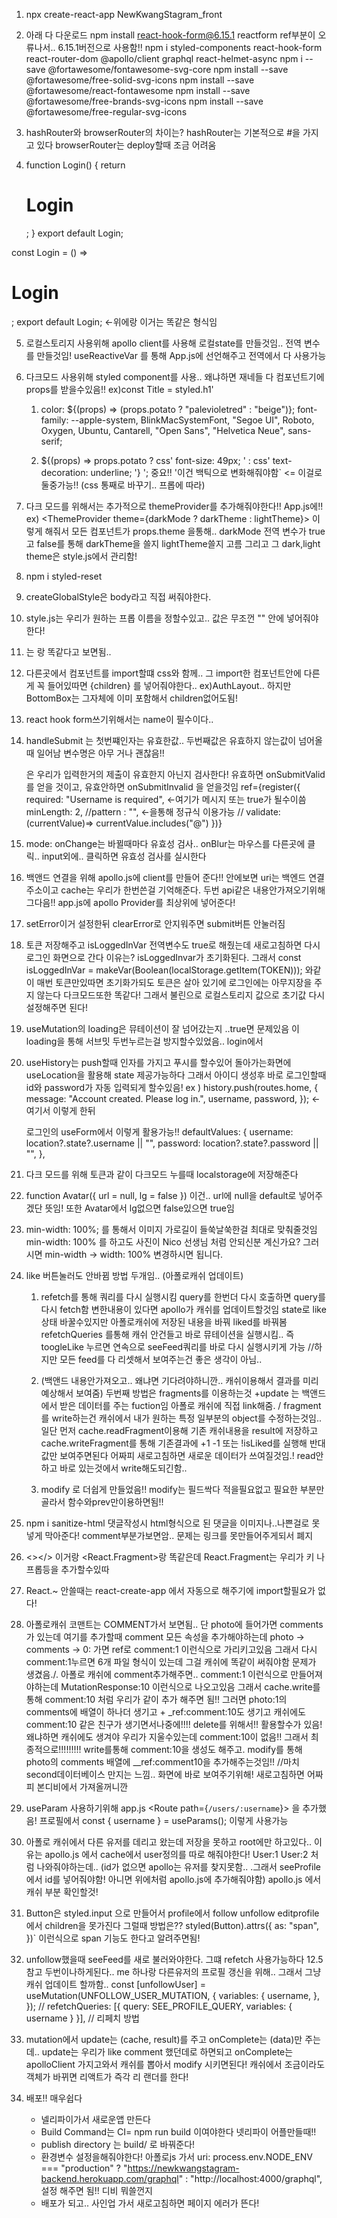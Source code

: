 1. npx create-react-app NewKwangStagram_front

2. 아래 다 다운로드
   npm install react-hook-form@6.15.1 reactform ref부분이 오류나서.. 6.15.1버전으로 사용함!!
   npm i styled-components react-hook-form react-router-dom @apollo/client graphql react-helmet-async
   npm i --save @fortawesome/fontawesome-svg-core
   npm install --save @fortawesome/free-solid-svg-icons
   npm install --save @fortawesome/react-fontawesome
   npm install --save @fortawesome/free-brands-svg-icons
   npm install --save @fortawesome/free-regular-svg-icons

3. hashRouter와 browserRouter의 차이는?
   hashRouter는 기본적으로 #을 가지고 있다
   browserRouter는 deploy할때 조금 어려움

4. function Login() {
   return <h1>Login</h1>;
   }
   export default Login;

const Login = () => <h1>Login</h1>;
export default Login; <-위에랑 이거는 똑같은 형식임

5.  로컬스토리지 사용위해 apollo client를 사용해 로컬state를 만들것임.. 전역 변수를 만들것임!
    useReactiveVar 를 통해 App.js에 선언해주고 전역에서 다 사용가능

6.  다크모드 사용위해 styled component를 사용.. 왜냐하면 재네들 다 컴포넌트기에 props를 받을수있음!!
    ex)const Title = styled.h1'

    1. color: ${(props) => (props.potato ? "palevioletred" : "beige")}; font-family: --apple-system, BlinkMacSystemFont, "Segoe UI", Roboto, Oxygen, Ubuntu, Cantarell, "Open Sans", "Helvetica Neue", sans-serif;

    2. ${(props) => props.potato ? css' font-size: 49px; ' : css' text-decoration: underline; '} '; 중요!! '이건 백틱으로 변화해줘야함` <= 이걸로 둘중가능!!
       (css 통째로 바꾸기.. 프롭에 따라)

7.  다크 모드를 위해서는 추가적으로 themeProvider를 추가해줘야한다!! App.js에!!
    ex) <ThemeProvider theme={darkMode ? darkTheme : lightTheme}> 이렇게 해줘서 모든 컴포넌트가
    props.theme 을통해.. darkMode 전역 변수가 true 고 false를 통해 darkTheme을 쓸지 lightTheme쓸지 고름
    그리고 그 dark,light theme은 style.js에서 관리함!

8.  npm i styled-reset

9.  createGlobalStyle은 body라고 직접 써줘야한다.

10. style.js는 우리가 원하는 프롭 이름을 정할수있고.. 값은 무조껀 "" 안에 넣어줘야한다!

11. <Link>는 <a>랑 똑같다고 보면됨..

12. 다른곳에서 컴포넌트를 import할떄 css와 함께.. 그 import한 컴포넌트안에 다른게 꼭 들어있따면
    {children} 를 넣어줘야한다.. ex)AuthLayout.. 하지만 BottomBox는 그자체에 이미 포함해서 children없어도됨!

13. react hook form쓰기위해서는 name이 필수이다..

14. handleSubmit 는 첫번쨰인자는 유효한값.. 두번째값은 유효하지 않는값이 넘어올때 일어남 변수명은 아무
    거나 괜찮음!!
    <form onSubmit={handleSubmit(onSubmitValid, onSubmitInvalid)}> 은 우리가 입력한거의 제출이
    유효한지 아닌지 검사한다! 유효하면 onSubmitValid 를 얻을 것이고, 유효안하면 onSubmitInvalid 을 얻을것임
     ref={register({
              required: "Username is required", <-여기가 메시지 또는 true가 될수이씀
              minLength: 2,
               //pattern : "", <-을통해 정규식 이용가능
              // validate:(currentValue)=> currentValue.includes("@")
            })}

15. mode: onChange는 바뀔때마다 유효성 검사.. onBlur는 마우스를 다른곳에 클릭.. input외에.. 클릭하면
    유효성 검사를 실시한다

16. 백앤드 연결을 위해 apollo.js에 client를 만들어 준다!!
    안에보면 uri는 백엔드 연결 주소이고 cache는 우리가 한번쓴걸 기억해준다. 두번 api같은 내용안가져오기위해
    그다음!! app.js에 apollo Provider를 최상위에 넣어준다!

17. setError이거 설정한뒤 clearError로 안지워주면 submit버튼 안눌러짐

18. 토큰 저장해주고 isLoggedInVar 전역변수도 true로 해줬는데 새로고침하면 다시 로그인 화면으로 간다
    이유는? isLoggedInvar가 초기화된다. 그래서
    const isLoggedInVar = makeVar(Boolean(localStorage.getItem(TOKEN))); 와같이 매번 토큰만있따면
    초기화가되도 토큰은 살아 있기에 로그인에는 아무지장을 주지 않는다 다크모드또한 똑같다! 그래서 불린으로
    로컬스토리지 값으로 초기값 다시 설정해주면 된다!

19. useMutation의 loading은 뮤테이션이 잘 넘어갔는지 ..true면 문제있음
    이 loading을 통해 서브밋 두번누르는걸 방지할수있었음.. login에서

20. useHistory는 push할때 인자를 가지고 푸시를 할수있어 돌아가는화면에 useLocation을 활용해
    state 제공가능하다
    그래서 아이디 생성후 바로 로그인할때 id와 password가 자동 입력되게 할수있음!
    ex )
    history.push(routes.home, {
    message: "Account created. Please log in.",
    username,
    password,
    }); <-여기서 이렇게 한뒤

    로그인의 useForm에서 이렇게 활용가능!!
    defaultValues: {
    username: location?.state?.username || "",
    password: location?.state?.password || "",
    },

21. 다크 모드를 위해 토큰과 같이 다크모드 누를때 localstorage에 저장해준다

22. function Avatar({ url = null, lg = false }) 이건.. url에 null을 default로 넣어주겠단 뜻임!
    또한 Avatar에서 lg없으면 false있으면 true임

23. min-width: 100%; 를 통해서 이미지 가로길이 들쑥날쑥한걸 최대로 맞춰줄것임
    min-width: 100% 를 하고도 사진이 Nico 선생님 처럼 안되신분 계신가요?
    그러시면 min-width -> width: 100% 변경하시면 됩니다.

24. like 버튼눌러도 안바뀜 방법 두개임.. (아폴로캐쉬 업데이트)

    1. refetch를 통해 쿼리를 다시 실행시킴 query를 한번더 다시 호출하면 query를 다시 fetch함
       변한내용이 있다면 apollo가 캐쉬를 업데이트할것임
       state로 like 상태 바꿀수있지만 아폴로캐쉬에 저장된 내용을 바꿔 liked를 바꿔봄 refetchQueries
       를통해 캐쉬 안건들고 바로 뮤테이션을 실행시킴.. 즉 toogleLike 누르면 연속으로 seeFeed쿼리를 바로 다시 실행시키게 가능 //하지만 모든 feed를 다 리셋해서 보여주는건 좋은 생각이 아님..

    2. (백앤드 내용안가져오고.. 왜냐면 기다려야하니깐.. 캐쉬이용해서 결과를 미리 예상해서 보여줌)
       두번째 방법은 fragments를 이용하는것 +update 는 백앤드에서 받은 데이터를 주는 fuction임
       아폴로 캐쉬에 직접 link해줌. / fragment를 write하는건 캐쉬에서 내가 원하는 특정 일부분의 object를
       수정하는것임.. 일단 먼저 cache.readFragment이용해 기존 캐쉬내용을 result에 저장하고
       cache.writeFragment를 통해 기존결과에 +1 -1 또는 !isLiked를 실행해 반대값만 보여주면된다
       어짜피 새로고침하면 새로운 데이터가 쓰여질것임.! read안하고 바로 있는것에서 write해도되긴함..

    3. modify 로 더쉽게 만들었음!! modify는 필드싹다 적을필요없고 필요한 부분만 골라서 함수와prev만이용하면됨!!

25. npm i sanitize-html
    댓글작성시 html형식으로 된 댓글을 이미지나..나쁜걸로 못넣게 막아준다!
    comment부분가보면암.. 문제는 링크를 못만들어주게되서 폐지

26. <></> 이거랑 <React.Fragment>랑 똑같은데 React.Fragment는 우리가 키 나 프롭등을 추가할수있따

27. React.~ 안쓸때는 react-create-app 에서 자동으로 해주기에 import할필요가 없다!

28. 아폴로캐쉬 코맨트는 COMMENT가서 보면됨.. 단 photo에 들어가면 comments가 있는데
    여기를 추가할때 comment 모든 속성을 추가해야하는데 photo -> comments -> 0: 가면 ref로 comment:1
    이런식으로 가리키고있음 그래서 다시 comment:1누르면 6개 파일 형식이 있는데 그걸 캐쉬에 똑같이 써줘야함
    문제가 생겼음./. 아폴로 캐쉬에 comment추가해주면.. comment:1 이런식으로 만들어져야하는데
    MutationResponse:10 이런식으로 나오고있음 그래서 cache.write를 통해 comment:10 처럼 우리가 같이
    추가 해주면 됨!! 그러면 photo:1의 comments에 배열이 하나더 생기고 + \_ref:comment:10도 생기고
    캐쉬에도 comment:10 같은 친구가 생기면서나중에!!!! delete를 위해서!! 활용할수가 있음!
    왜냐하면 캐쉬에도 생겨야 우리가 지울수있는데 comment:10이 없음!!
    그래서 최종적으로!!!!!!!!!
    write를통해 comment:10을 생성도 해주고. modify를 통해 photo의 comments 배열에 \_\_ref:comment10을
    추가해주는것임!! //마치 second데이터베이스 만지는 느낌.. 화면에 바로 보여주기위해! 새로고침하면
    어짜피 본디비에서 가져올꺼니깐

29. useParam 사용하기위해 app.js <Route path={`/users/:username`}>
    을 추가했음! 프로필에서 const { username } = useParams(); 이렇게 사용가능

30. 아폴로 캐쉬에서 다른 유저를 데리고 왔는데 저장을 못하고 root에만 하고있다..
    이유는 apollo.js 에서 cache에서 user정의를 따로 해줘야한다! User:1 User:2 처럼 나와줘야하는데..
    (id가 없으면 apollo는 유저를 찾지못함.. .그래서 seeProfile에서 id를 넣어줘야함! 아니면 위에처럼
    apollo.js에 추가해줘야함) apollo.js 에서 캐쉬 부분 확인할것!

31. Button은 styled.input 으로 만들어서 profile에서 follow unfollow editprofile에서 children을 못가진다
    그럴때 방법은??
    styled(Button).attrs({
    as: "span",
    })` 이런식으로 span 기능도 한다고 알려주면됨!

32. unfollow했을때 seeFeed를 새로 불러와야한다. 그떄 refetch 사용가능하다 12.5참고
    두번이나하게된다.. me 하나랑 다른유저의 프로필 갱신을 위해..
    그래서 그냥 캐쉬 업데이트 할까함..
    const [unfollowUser] = useMutation(UNFOLLOW_USER_MUTATION, {
    variables: {
    username,
    },
    });
    // refetchQueries: [{ query: SEE_PROFILE_QUERY, variables: { username } }],
    // 리페치 방법

33. mutation에서 update는 (cache, result)를 주고 onComplete는 (data)만 주는데..
    update는 우리가 like comment 했던데로 하면되고 onComplete는 apolloClient 가지고와서
    캐쉬를 뽑아서 modify 시키면된다!
    캐쉬에서 조금이라도 객체가 바뀌면 리액트가 즉각 리 랜더를 한다!

34. 배포!! 매우쉽다
    - 넬리파이가서 새로운앱 만든다
    - Build Command는 CI= npm run build 이여야한다 넷리파이 어플만들때!!
    - publish directory 는 build/ 로 바꿔준다!
    - 환경변수 설정을해줘야한다!
      아폴로js 가서 uri:
      process.env.NODE_ENV === "production"
      ? "https://newkwangstagram-backend.herokuapp.com/graphql"
      : "http://localhost:4000/graphql",설정 해주면 됨!! 디비 뭐쓸껀지
    - 배포가 되고.. 사인업 가서 새로고침하면 페이지 에러가 뜬다!
